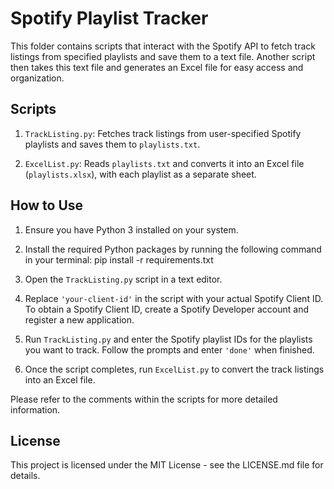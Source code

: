 # Spotify Playlist Tracker

This folder contains scripts that interact with the Spotify API to fetch track listings from specified playlists and save them to a text file. Another script then takes this text file and generates an Excel file for easy access and organization.

## Scripts

1. `TrackListing.py`: Fetches track listings from user-specified Spotify playlists and saves them to `playlists.txt`.

2. `ExcelList.py`: Reads `playlists.txt` and converts it into an Excel file (`playlists.xlsx`), with each playlist as a separate sheet.

## How to Use

1. Ensure you have Python 3 installed on your system.

2. Install the required Python packages by running the following command in your terminal: pip install -r requirements.txt

3. Open the `TrackListing.py` script in a text editor.

4. Replace `'your-client-id'` in the script with your actual Spotify Client ID. To obtain a Spotify Client ID, create a Spotify Developer account and register a new application.

5. Run `TrackListing.py` and enter the Spotify playlist IDs for the playlists you want to track. Follow the prompts and enter `'done'` when finished.

6. Once the script completes, run `ExcelList.py` to convert the track listings into an Excel file.

Please refer to the comments within the scripts for more detailed information.


## License

This project is licensed under the MIT License - see the LICENSE.md file for details.
